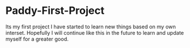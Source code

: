 # Paddy-First-Project
Its my first project
I have started to learn new things based on my own interset.
Hopefully I will continue like this in the future to learn and update myself for a greater good.
